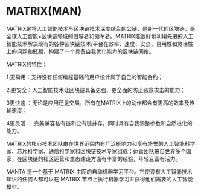 # 

# MATRIX(MAN)

MATRIX是将人工智能技术与区块链技术深度结合的公链，是新一代的区块链，是全球人工智能+区块链领域的倡导者和领军者。MATRIX能很好地利用先进的人工智能技术解决现有的各种区块链技术/平台在效率、速度、安全、易用性和灵活性上的问题和瓶颈，构建了一个具备自我优化能力的区块链网络。

MATRIX的特性：

1.更易用：支持没有任何编程基础的用户设计属于自己的智能合约；

2.更安全：人工智能技术让区块链具备更强、更全面的防止恶意攻击的能力；

3更快速 ：无论是应用还是交易，所有在MATRIX上的动作都会有更高的效率及传输速度；

4更灵活 ： 完美兼容私有链和公有链并存，同时具有自我调整参数和自然进化的能力。

MATRIX的核心技术团队由在世界范围内有广泛影响力和享有盛誉的人工智能科学家、芯片科学家、通信科学家和区块链技术专家组成；运营团队来自世界多个国家，在区块链的社区运营和生态建设方面有丰富的经验，年轻且富有活力。

MANTA 是一个基于 MATRIX 主网的自动机器学习平台。它使没有人工智能技术知识的任何人都可以在 MATRIX 节点上执行机器学习并获得他们需要的人工智能模型。

